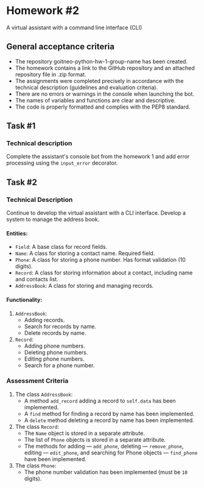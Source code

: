 # Homework #2

A virtual assistant with a command line interface (CLI)

## General acceptance criteria

* The repository goitneo-python-hw-1-group-name has been created.
* The homework contains a link to the GitHub repository and an attached repository file in .zip format.
* The assignments were completed precisely in accordance with the technical description (guidelines and evaluation criteria).
* There are no errors or warnings in the console when launching the bot.
* The names of variables and functions are clear and descriptive.
* The code is properly formatted and complies with the PEP8 standard.

## Task #1

### Technical description

Complete the assistant's console bot from the homework 1 and add error processing using the `input_error` decorator.

## Task #2

### Technical Description

Continue to develop the virtual assistant with a CLI interface. Develop a system to manage the address book.

#### Entities:

* `Field`: A base class for record fields.
* `Name`: A class for storing a contact name. Required field.
* `Phone`: A class for storing a phone number. Has format validation (10 digits).
* `Record`: A class for storing information about a contact, including name and contacts list.
* `AddressBook`: A class for storing and managing records.

#### Functionality:

1. `AddressBook`:
    * Adding records.
    * Search for records by name.
    * Delete records by name.
2. `Record`:
    * Adding phone numbers.
    * Deleting phone numbers.
    * Editing phone numbers.
    * Search for a phone number.

### Assessment Criteria

1. The class `AddressBook`:
    * A method `add_record` adding a record to `self.data` has been implemented.
    * A `find` method for finding a record by name has been implemented.
    * A `delete` method deleting a record by name has been implemented.
2. The class `Record`:
    * The `Name` object is stored in a separate attribute.
    * The list of `Phone` objects is stored in a separate attribute.
    * The methods for adding — `add_phone`, deleting — `remove_phone`, editing — `edit_phone`, and searching for Phone objects — `find_phone` have been implemented.
3. The class `Phone`:
    * The phone number validation has been implemented (must be `10` digits).
